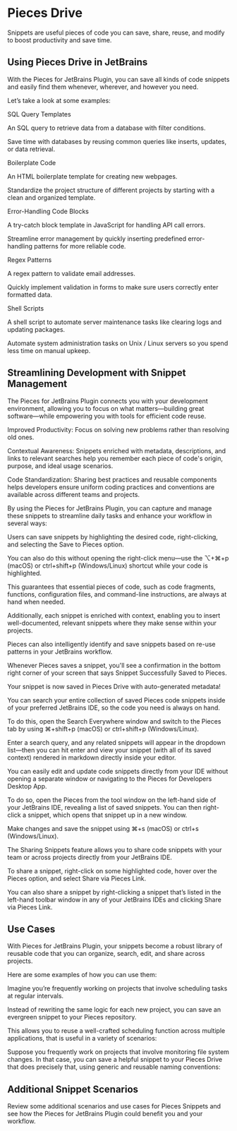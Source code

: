 # Pieces Drive

Snippets are useful pieces of code you can save, share, reuse, and modify to boost productivity and save time.

## Using Pieces Drive in JetBrains

With the Pieces for JetBrains Plugin, you can save all kinds of code snippets and easily find them whenever, wherever, and however you need.

Let’s take a look at some examples:

SQL Query Templates

An SQL query to retrieve data from a database with filter conditions.

Save time with databases by reusing common queries like inserts, updates, or data retrieval.

Boilerplate Code

An HTML boilerplate template for creating new webpages.

Standardize the project structure of different projects by starting with a clean and organized template.

Error-Handling Code Blocks

A try-catch block template in JavaScript for handling API call errors.

Streamline error management by quickly inserting predefined error-handling patterns for more reliable code.

Regex Patterns

A regex pattern to validate email addresses.

Quickly implement validation in forms to make sure users correctly enter formatted data.

Shell Scripts

A shell script to automate server maintenance tasks like clearing logs and updating packages.

Automate system administration tasks on Unix / Linux servers so you spend less time on manual upkeep.

## Streamlining Development with Snippet Management

The Pieces for JetBrains Plugin connects you with your development environment, allowing you to focus on what matters—building great software—while empowering you with tools for efficient code reuse.

Improved Productivity: Focus on solving new problems rather than resolving old ones.

Contextual Awareness: Snippets enriched with metadata, descriptions, and links to relevant searches help you remember each piece of code's origin, purpose, and ideal usage scenarios.

Code Standardization: Sharing best practices and reusable components helps developers ensure uniform coding practices and conventions are available across different teams and projects.

By using the Pieces for JetBrains Plugin, you can capture and manage these snippets to streamline daily tasks and enhance your workflow in several ways:

Users can save snippets by highlighting the desired code, right-clicking, and selecting the Save to Pieces option.



You can also do this without opening the right-click menu—use the ⌥+⌘+p (macOS) or ctrl+shift+p (Windows/Linux) shortcut while your code is highlighted.

This guarantees that essential pieces of code, such as code fragments, functions, configuration files, and command-line instructions, are always at hand when needed.

Additionally, each snippet is enriched with context, enabling you to insert well-documented, relevant snippets where they make sense within your projects.



Pieces can also intelligently identify and save snippets based on re-use patterns in your JetBrains workflow.

Whenever Pieces saves a snippet, you'll see a confirmation in the bottom right corner of your screen that says Snippet Successfully Saved to Pieces.

Your snippet is now saved in Pieces Drive with auto-generated metadata!



You can search your entire collection of saved Pieces code snippets inside of your preferred JetBrains IDE, so the code you need is always on hand.

To do this, open the Search Everywhere window and switch to the Pieces tab by using ⌘+shift+p (macOS) or ctrl+shift+p (Windows/Linux).

Enter a search query, and any related snippets will appear in the dropdown list—then you can hit enter and view your snippet (with all of its saved context) rendered in markdown directly inside your editor.



You can easily edit and update code snippets directly from your IDE without opening a separate window or navigating to the Pieces for Developers Desktop App.

To do so, open the Pieces from the tool window on the left-hand side of your JetBrains IDE, revealing a list of saved snippets. You can then right-click a snippet, which opens that snippet up in a new window.

Make changes and save the snippet using ⌘+s (macOS) or ctrl+s (Windows/Linux).



The Sharing Snippets feature allows you to share code snippets with your team or across projects directly from your JetBrains IDE.

To share a snippet, right-click on some highlighted code, hover over the Pieces option, and select Share via Pieces Link.

You can also share a snippet by right-clicking a snippet that’s listed in the left-hand toolbar window in any of your JetBrains IDEs and clicking Share via Pieces Link.



## Use Cases

With Pieces for JetBrains Plugin, your snippets become a robust library of reusable code that you can organize, search, edit, and share across projects.

Here are some examples of how you can use them:

Imagine you’re frequently working on projects that involve scheduling tasks at regular intervals.

Instead of rewriting the same logic for each new project, you can save an evergreen snippet to your Pieces repository.

This allows you to reuse a well-crafted scheduling function across multiple applications, that is useful in a variety of scenarios:

Suppose you frequently work on projects that involve monitoring file system changes. In that case, you can save a helpful snippet to your Pieces Drive that does precisely that, using generic and reusable naming conventions:

## Additional Snippet Scenarios

Review some additional scenarios and use cases for Pieces Snippets and see how the Pieces for JetBrains Plugin could benefit you and your workflow.